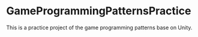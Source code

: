 # GameProgrammingPatternsPractice
This is a practice project of the game programming patterns base on Unity.

